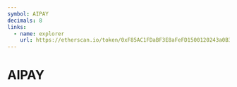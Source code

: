 ```yaml
---
symbol: AIPAY
decimals: 8
links:
  - name: explorer
    url: https://etherscan.io/token/0xF85AC1FDaBF3E8aFeFD1500120243a0B30F16a54
---
```


# AIPAY
